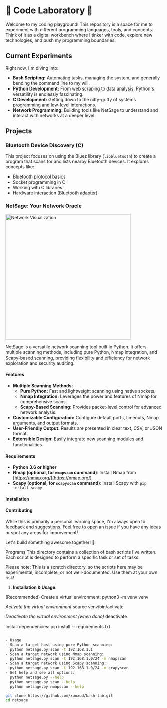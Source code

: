 # 🧪 Code Laboratory 🧪

Welcome to my coding playground! This repository is a space for me to experiment with different programming languages, tools, and concepts. Think of it as a digital workbench where I tinker with code, explore new technologies, and push my programming boundaries.

## Current Experiments

Right now, I'm diving into:

- **Bash Scripting:** Automating tasks, managing the system, and generally bending the command line to my will.
- **Python Development:** From web scraping to data analysis, Python's versatility is endlessly fascinating.
- **C Development:** Getting down to the nitty-gritty of systems programming and low-level interactions.
- **Network Programming:** Building tools like NetSage to understand and interact with networks at a deeper level.

## Projects

### Bluetooth Device Discovery (C)

This project focuses on using the Bluez library (`libbluetooth`) to create a program that scans for and lists nearby Bluetooth devices. It explores concepts like:

- Bluetooth protocol basics
- Socket programming in C
- Working with C libraries
- Hardware interaction (Bluetooth adapter)

### NetSage: Your Network Oracle

<img src="https://cdn.pixabay.com/photo/2016/08/08/11/11/binary-1578145_1280.jpg" alt="Network Visualization" width="400">

NetSage is a versatile network scanning tool built in Python. It offers multiple scanning methods, including pure Python, Nmap integration, and Scapy-based scanning, providing flexibility and efficiency for network exploration and security auditing.

#### Features

- **Multiple Scanning Methods:**
  - **Pure Python:** Fast and lightweight scanning using native sockets.
  - **Nmap Integration:** Leverages the power and features of Nmap for comprehensive scans.
  - **Scapy-Based Scanning:** Provides packet-level control for advanced network analysis.
- **Customizable Configuration:** Configure default ports, timeouts, Nmap arguments, and output formats.
- **User-Friendly Output:** Results are presented in clear text, CSV, or JSON format.
- **Extensible Design:** Easily integrate new scanning modules and functionalities.

#### Requirements

- **Python 3.6 or higher**
- **Nmap (optional, for `nmapscan` command)**: Install Nmap from [https://nmap.org/](https://nmap.org/)
- **Scapy (optional, for `scapyscan` command)**: Install Scapy with `pip install scapy`

#### Installation

#### Contributing

While this is primarily a personal learning space, I'm always open to feedback and suggestions. Feel free to open an issue if you have any ideas or spot any areas for improvement!

Let's build something awesome together! 🚀

Programs
This directory contains a collection of bash scripts I've written. Each script is designed to perform a specific task or set of tasks.

Please note: This is a scratch directory, so the scripts here may be experimental, incomplete, or not well-documented. Use them at your own risk!

1. **Installation & Usage:**

(Recommended) Create a virtual environment:
python3 -m venv venv

_Activate the virtual environment_
source venv/bin/activate

_Deactivate the virtual environment (when done)_
deactivate

Install dependencies:
pip install -r requirements.txt

```bash

- Usage
- Scan a target host using pure Python scanning:
  python netsage.py scan -t 192.168.1.1
- Scan a target network using Nmap scanning:
  python netsage.py scan -t 192.168.1.0/24 -m nmapscan
- Scan a target network using Scapy scanning:
  python netsage.py scan -t 192.168.1.0/24 -m scapyscan
- Get help and see all options:
  python netsage.py --help
  python netsage.py scan --help
  python netsage.py nmapscan --help

git clone https://github.com/xuoxod/bash-lab.git
cd netsage

```
